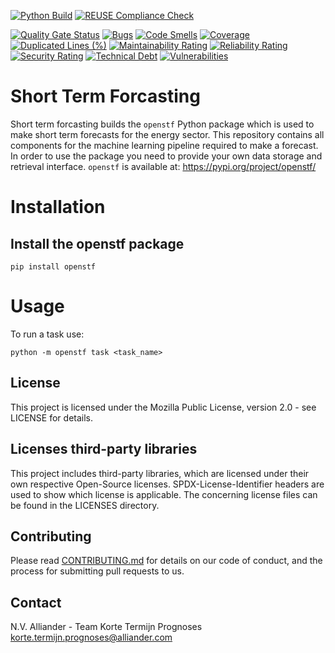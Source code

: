 <!--
SPDX-FileCopyrightText: 2017-2021 Alliander N.V. <korte.termijn.prognoses@alliander.com>

SPDX-License-Identifier: MPL-2.0
-->

<!-- Github Actions badges -->
[![Python Build](https://github.com/alliander-opensource/openstf/actions/workflows/python-build.yaml/badge.svg)](https://github.com/alliander-opensource/openstf/actions/workflows/python-build.yaml)
[![REUSE Compliance Check](https://github.com/alliander-opensource/openstf/actions/workflows/reuse-compliance.yaml/badge.svg)](https://github.com/alliander-opensource/openstf/actions/workflows/reuse-compliance.yaml)
<!-- SonarCloud badges -->
[![Quality Gate Status](https://sonarcloud.io/api/project_badges/measure?project=alliander-opensource_short-term-forecasting&metric=alert_status)](https://sonarcloud.io/dashboard?id=alliander-opensource_short-term-forecasting)
[![Bugs](https://sonarcloud.io/api/project_badges/measure?project=alliander-opensource_short-term-forecasting&metric=bugs)](https://sonarcloud.io/dashboard?id=alliander-opensource_short-term-forecasting)
[![Code Smells](https://sonarcloud.io/api/project_badges/measure?project=alliander-opensource_short-term-forecasting&metric=code_smells)](https://sonarcloud.io/dashboard?id=alliander-opensource_short-term-forecasting)
[![Coverage](https://sonarcloud.io/api/project_badges/measure?project=alliander-opensource_short-term-forecasting&metric=coverage)](https://sonarcloud.io/dashboard?id=alliander-opensource_short-term-forecasting)
[![Duplicated Lines (%)](https://sonarcloud.io/api/project_badges/measure?project=alliander-opensource_short-term-forecasting&metric=duplicated_lines_density)](https://sonarcloud.io/dashboard?id=alliander-opensource_short-term-forecasting)
[![Maintainability Rating](https://sonarcloud.io/api/project_badges/measure?project=alliander-opensource_short-term-forecasting&metric=sqale_rating)](https://sonarcloud.io/dashboard?id=alliander-opensource_short-term-forecasting)
[![Reliability Rating](https://sonarcloud.io/api/project_badges/measure?project=alliander-opensource_short-term-forecasting&metric=reliability_rating)](https://sonarcloud.io/dashboard?id=alliander-opensource_short-term-forecasting)
[![Security Rating](https://sonarcloud.io/api/project_badges/measure?project=alliander-opensource_short-term-forecasting&metric=security_rating)](https://sonarcloud.io/dashboard?id=alliander-opensource_short-term-forecasting)
[![Technical Debt](https://sonarcloud.io/api/project_badges/measure?project=alliander-opensource_short-term-forecasting&metric=sqale_index)](https://sonarcloud.io/dashboard?id=alliander-opensource_short-term-forecasting)
[![Vulnerabilities](https://sonarcloud.io/api/project_badges/measure?project=alliander-opensource_short-term-forecasting&metric=vulnerabilities)](https://sonarcloud.io/dashboard?id=alliander-opensource_short-term-forecasting)

# Short Term Forcasting

Short term forcasting builds the `openstf` Python package which is used to make short term forecasts for the energy sector. This repository contains all components for the machine learning pipeline required to make a forecast. In order to use the package you need to provide your own data storage and retrieval interface. `openstf` is available at: https://pypi.org/project/openstf/

# Installation

## Install the openstf package

```shell
pip install openstf
```

# Usage

To run a task use:

```shell
python -m openstf task <task_name>
```

## License
This project is licensed under the Mozilla Public License, version 2.0 - see LICENSE for details.

## Licenses third-party libraries
This project includes third-party libraries, which are licensed under their own respective Open-Source licenses. SPDX-License-Identifier headers are used to show which license is applicable. The concerning license files can be found in the LICENSES directory.

## Contributing

Please read [CONTRIBUTING.md](CONTRIBUTING.md) for details on our code of conduct, and the process for submitting pull requests to us.

## Contact

N.V. Alliander - Team Korte Termijn Prognoses <korte.termijn.prognoses@alliander.com>
